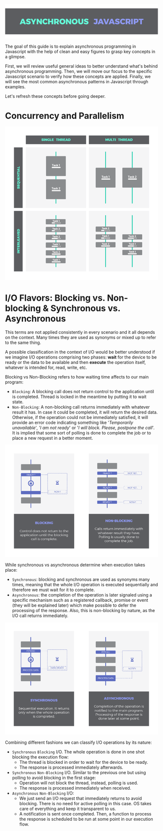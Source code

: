 ![Asynchronous Javascript Header](src/png/header.png)


The goal of this guide is to explain asynchronous programming in Javascript with the help of clean and easy figures to grasp key concepts in a glimpse. 

First, we will review useful general ideas to better understand what's behind asynchronous programming. Then, we will move our focus to the specific Javascript scenario to verify how these concepts are applied. Finally, we will see the most common asynchronous patterns in Javascript through examples.

Let's refresh these concepts before going deeper.

# Concurrency and Parallelism

![Concurrency Scenarios](src/png/concurrency.png)

# I/O Flavors: Blocking vs. Non-blocking & Synchronous vs. Asynchronous

This terms are not applied consistently in every scenario and it all depends on the context. Many times they are used as synonyms or mixed up to refer to the same thing.

A possible classification in the context of I/O would be better understood if we imagine I/O operations comprising two phases: **wait** for the device to be ready or the data to be available and then **execute** the operation itself, whatever is intended for, read, write, etc.

Blocking vs Non-Blocking refers to how waiting time affects to our main program:

- `Blocking`: A blocking call does not return control to the application until is completed. Thread is locked in the meantime by putting it to wait state.
- `Non-Blocking`: A non-blocking call returns immediately with whatever result it has. In case it could be completed, it will return the desired data. Otherwise, if the operation could not be immediately satisfied, it will provide an error code indicating something like '*Temporarily unavailable*', '*I am not ready*' or '*I will block. Please, postpone the call*'. It is implied that some sort of polling is done to complete the job or to place a new request in a better moment.

![Blocking vs Non Blocking](src/png/blocking_non_blocking.png)

While synchronous vs asynchronous determine when execution takes place:

- `Synchronous`: blocking and synchronous are used as synonyms many times, meaning that the whole I/O operation is executed sequentially and therefore we must wait for it to complete.
- `Asynchronous`: the completion of the operation is later signaled using a specific mechanism such as a registered callback, promise or event (they will be explained later) which make possible to defer the processing of the response. Also, this is non-blocking by nature, as the I/O call returns immediately.

![Synchronous vs Asynchronous](src/png/sync_async.png)


Combining different fashions we can classify I/O operations by its nature:

- `Synchronous` `Blocking` I/O. The whole operation is done in one shot blocking the execution flow:
  - The thread is blocked in order to wait for the device to be ready.
  - The response is processed immediately afterwards. 
- `Synchronous` `Non-Blocking` I/O. Similar to the previous one but using polling to avoid blocking in the first stage:
  - Operation will not block the thread, instead, polling is used.
  - The response is processed immediately when received.
- `Asynchronous` `Non-Blocking` I/O: 
  -  We just send an I/O request that immediately returns to avoid blocking. There is no need for active polling in this case. OS takes care of everything and keep it transparent to us.
  - A notification is sent once completed. Then, a function to process the response is scheduled to be run at some point in our execution flow.
